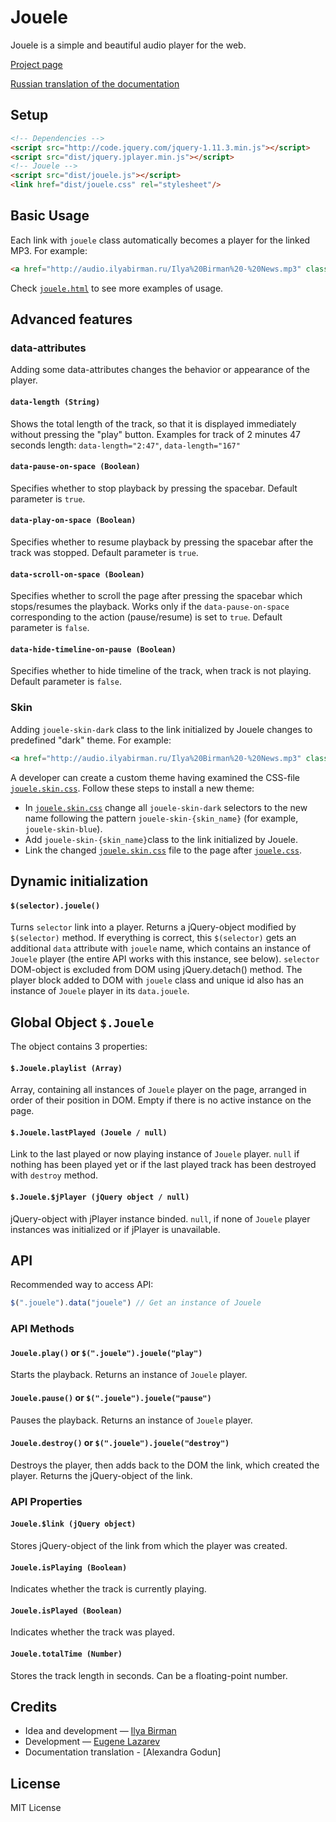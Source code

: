 # Jouele
Jouele is a simple and beautiful audio player for the web.

[Project page](http://ilyabirman.net/projects/jouele/)

[Russian translation of the documentation](https://github.com/ilyabirman/Jouele/blob/master/README-ru.md)

## Setup
```html
<!-- Dependencies -->
<script src="http://code.jquery.com/jquery-1.11.3.min.js"></script>
<script src="dist/jquery.jplayer.min.js"></script>
<!-- Jouele -->
<script src="dist/jouele.js"></script>
<link href="dist/jouele.css" rel="stylesheet"/>
```

## Basic Usage
Each link with `jouele` class automatically becomes a player for the linked MP3. For example:
```html
<a href="http://audio.ilyabirman.ru/Ilya%20Birman%20-%20News.mp3" class="jouele">Ilya Birman: News</a>
```
Check [`jouele.html`](jouele.html) to see more examples of usage.

## Advanced features

### data-attributes
Adding some data-attributes changes the behavior or appearance of the player.

#### `data-length (String)`
Shows the total length of the track, so that it is displayed immediately without pressing the "play" button.
Examples for track of 2 minutes 47 seconds length: `data-length="2:47"`, `data-length="167"`

#### `data-pause-on-space (Boolean)`
Specifies whether to stop playback by pressing the spacebar. Default parameter is `true`.

#### `data-play-on-space (Boolean)`
Specifies whether to resume playback by pressing the spacebar after the track was stopped. Default parameter is `true`.

#### `data-scroll-on-space (Boolean)`
Specifies whether to scroll the page after pressing the spacebar which stops/resumes the playback. Works only if the `data-pause-on-space` corresponding to the action (pause/resume) is set to `true`. Default parameter is `false`.

#### `data-hide-timeline-on-pause (Boolean)`
Specifies whether to hide timeline of the track, when track is not playing. Default parameter is `false`.

### Skin
Adding `jouele-skin-dark` class to the link initialized by Jouele changes to predefined "dark" theme. For example:
```html
<a href="http://audio.ilyabirman.ru/Ilya%20Birman%20-%20News.mp3" class="jouele jouele-skin-dark">Ilya Birman: News</a>
```

A developer can create a custom theme having examined the CSS-file [`jouele.skin.css`](dist/jouele.skin.css).
Follow these steps to install a new theme:
- In [`jouele.skin.css`](dist/jouele.skin.css) change all `jouele-skin-dark` selectors to the new name following the pattern `jouele-skin-{skin_name}` (for example, `jouele-skin-blue`).
- Add `jouele-skin-{skin_name}`class to the link initialized by Jouele.
- Link the changed [`jouele.skin.css`](dist/jouele.skin.css) file to the page after [`jouele.css`](dist/jouele.css).

## Dynamic initialization

#### `$(selector).jouele()`
Turns `selector` link into a player. Returns a jQuery-object modified by `$(selector)` method. If everything is correct, this `$(selector)` gets an additional `data` attribute with `jouele` name, which  contains an instance of `Jouele` player (the entire API works with this instance, see below). `selector` DOM-object is excluded from DOM using jQuery.detach() method.
The player block added to DOM with `jouele` class and unique id also has an instance of `Jouele` player in its `data.jouele`.

## Global Object `$.Jouele`
The object contains 3 properties:

#### `$.Jouele.playlist (Array)`
Array, containing all instances of `Jouele` player on the page, arranged in order of their position in DOM. Empty if there is no active instance on the page.

#### `$.Jouele.lastPlayed (Jouele / null)`
Link to the last played or now playing instance of `Jouele` player.
`null` if nothing has been played yet or if the last played track has been destroyed with `destroy` method.

#### `$.Jouele.$jPlayer (jQuery object / null)`
jQuery-object with jPlayer instance binded.
`null`, if none of `Jouele` player instances was initialized or if jPlayer is unavailable.

## API
Recommended way to access API:
```javascript
$(".jouele").data("jouele") // Get an instance of Jouele
```

### API Methods

#### `Jouele.play()` or `$(".jouele").jouele("play")`
Starts the playback. Returns an instance of `Jouele` player.

#### `Jouele.pause()` or `$(".jouele").jouele("pause")`
Pauses the playback. Returns an instance of `Jouele` player.

#### `Jouele.destroy()` or `$(".jouele").jouele("destroy")`
Destroys the player, then adds back to the DOM the link, which created the player. Returns the jQuery-object of the link.

### API Properties

#### `Jouele.$link (jQuery object)`
Stores jQuery-object of the link from which the player was created.

#### `Jouele.isPlaying (Boolean)`
Indicates whether the track is currently playing.

#### `Jouele.isPlayed (Boolean)`
Indicates whether the track was played.

#### `Jouele.totalTime (Number)`
Stores the track length in seconds. Can be a floating-point number.

## Credits
- Idea and development — [Ilya Birman](http://ilyabirman.ru)
- Development — [Eugene Lazarev](http://eugene-lazarev.ru)
- Documentation translation - [Alexandra Godun]

## License
MIT License
